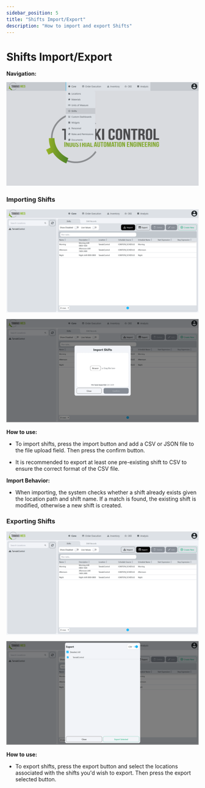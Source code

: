 ```yaml
---
sidebar_position: 5
title: "Shifts Import/Export"
description: "How to import and export Shifts"
---
```


# Shifts Import/Export

**Navigation:**

![Navigation menu showing the Shifts selection in the core module](./images/shifts-navigation.png)

### Importing Shifts

![Shifts Page with the import button highlighted](./images/import-shifts-button.png)

![Shifts Page with an import menu popup](./images/import-shifts-popup.png)

**How to use:**

- To import shifts, press the import button and add a CSV or JSON file to the file upload field. Then press the confirm button.

- It is recommended to export at least one pre-existing shift to CSV to ensure the correct format of the CSV file.

**Import Behavior:**

- When importing, the system checks whether a shift already exists given the location path and shift name. If a match is found, the existing shift is modified, otherwise a new shift is created.

### Exporting Shifts

![Shifts Page with the export button highlighted](./images/export-shifts-button.png)

![Shifts Page with an export menu popup](./images/export-shifts-popup.png)

**How to use:**

- To export shifts, press the export button and select the locations associated with the shifts you'd wish to export. Then press the export selected button.